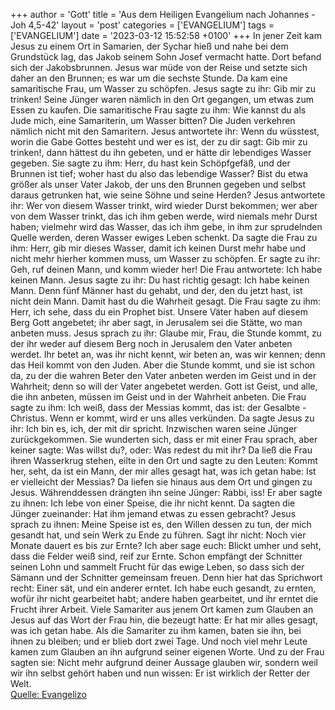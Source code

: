+++
author = 'Gott'
title = 'Aus dem Heiligen Evangelium nach Johannes - Joh 4,5-42'
layout = 'post'
categories = ['EVANGELIUM']
tags = ['EVANGELIUM']
date = '2023-03-12 15:52:58 +0100'
+++
In jener Zeit kam Jesus zu einem Ort in Samarien, der Sychar hieß und nahe bei dem Grundstück lag, das Jakob seinem Sohn Josef vermacht hatte.
Dort befand sich der Jakobsbrunnen. Jesus war müde von der Reise und setzte sich daher an den Brunnen; es war um die sechste Stunde.
Da kam eine samaritische Frau, um Wasser zu schöpfen.<!--more--> Jesus sagte zu ihr: Gib mir zu trinken!
Seine Jünger waren nämlich in den Ort gegangen, um etwas zum Essen zu kaufen.
Die samaritische Frau sagte zu ihm: Wie kannst du als Jude mich, eine Samariterin, um Wasser bitten? Die Juden verkehren nämlich nicht mit den Samaritern.
Jesus antwortete ihr: Wenn du wüsstest, worin die Gabe Gottes besteht und wer es ist, der zu dir sagt: Gib mir zu trinken!, dann hättest du ihn gebeten, und er hätte dir lebendiges Wasser gegeben.
Sie sagte zu ihm: Herr, du hast kein Schöpfgefäß, und der Brunnen ist tief; woher hast du also das lebendige Wasser?
Bist du etwa größer als unser Vater Jakob, der uns den Brunnen gegeben und selbst daraus getrunken hat, wie seine Söhne und seine Herden?
Jesus antwortete ihr: Wer von diesem Wasser trinkt, wird wieder Durst bekommen;
wer aber von dem Wasser trinkt, das ich ihm geben werde, wird niemals mehr Durst haben; vielmehr wird das Wasser, das ich ihm gebe, in ihm zur sprudelnden Quelle werden, deren Wasser ewiges Leben schenkt.
Da sagte die Frau zu ihm: Herr, gib mir dieses Wasser, damit ich keinen Durst mehr habe und nicht mehr hierher kommen muss, um Wasser zu schöpfen.
Er sagte zu ihr: Geh, ruf deinen Mann, und komm wieder her!
Die Frau antwortete: Ich habe keinen Mann. Jesus sagte zu ihr: Du hast richtig gesagt: Ich habe keinen Mann.
Denn fünf Männer hast du gehabt, und der, den du jetzt hast, ist nicht dein Mann. Damit hast du die Wahrheit gesagt.
Die Frau sagte zu ihm: Herr, ich sehe, dass du ein Prophet bist.
Unsere Väter haben auf diesem Berg Gott angebetet; ihr aber sagt, in Jerusalem sei die Stätte, wo man anbeten muss.
Jesus sprach zu ihr: Glaube mir, Frau, die Stunde kommt, zu der ihr weder auf diesem Berg noch in Jerusalem den Vater anbeten werdet.
Ihr betet an, was ihr nicht kennt, wir beten an, was wir kennen; denn das Heil kommt von den Juden.
Aber die Stunde kommt, und sie ist schon da, zu der die wahren Beter den Vater anbeten werden im Geist und in der Wahrheit; denn so will der Vater angebetet werden.
Gott ist Geist, und alle, die ihn anbeten, müssen im Geist und in der Wahrheit anbeten.
Die Frau sagte zu ihm: Ich weiß, dass der Messias kommt, das ist: der Gesalbte - Christus. Wenn er kommt, wird er uns alles verkünden.
Da sagte Jesus zu ihr: Ich bin es, ich, der mit dir spricht.
Inzwischen waren seine Jünger zurückgekommen. Sie wunderten sich, dass er mit einer Frau sprach, aber keiner sagte: Was willst du?, oder: Was redest du mit ihr?
Da ließ die Frau ihren Wasserkrug stehen, eilte in den Ort und sagte zu den Leuten:
Kommt her, seht, da ist ein Mann, der mir alles gesagt hat, was ich getan habe: Ist er vielleicht der Messias?
Da liefen sie hinaus aus dem Ort und gingen zu Jesus.
Währenddessen drängten ihn seine Jünger: Rabbi, iss!
Er aber sagte zu ihnen: Ich lebe von einer Speise, die ihr nicht kennt.
Da sagten die Jünger zueinander: Hat ihm jemand etwas zu essen gebracht?
Jesus sprach zu ihnen: Meine Speise ist es, den Willen dessen zu tun, der mich gesandt hat, und sein Werk zu Ende zu führen.
Sagt ihr nicht: Noch vier Monate dauert es bis zur Ernte? Ich aber sage euch: Blickt umher und seht, dass die Felder weiß sind, reif zur Ernte.
Schon empfängt der Schnitter seinen Lohn und sammelt Frucht für das ewige Leben, so dass sich der Sämann und der Schnitter gemeinsam freuen.
Denn hier hat das Sprichwort recht: Einer sät, und ein anderer erntet.
Ich habe euch gesandt, zu ernten, wofür ihr nicht gearbeitet habt; andere haben gearbeitet, und ihr erntet die Frucht ihrer Arbeit.
Viele Samariter aus jenem Ort kamen zum Glauben an Jesus auf das Wort der Frau hin, die bezeugt hatte: Er hat mir alles gesagt, was ich getan habe.
Als die Samariter zu ihm kamen, baten sie ihn, bei ihnen zu bleiben; und er blieb dort zwei Tage.
Und noch viel mehr Leute kamen zum Glauben an ihn aufgrund seiner eigenen Worte.
Und zu der Frau sagten sie: Nicht mehr aufgrund deiner Aussage glauben wir, sondern weil wir ihn selbst gehört haben und nun wissen: Er ist wirklich der Retter der Welt.<br> [Quelle: Evangelizo](https://evangeliumtagfuertag.org/DE/gospel)